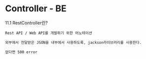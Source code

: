 # Controller - BE

11.1 RestController란?
~~~
Rest API / Web API를 개발하기 위한 어노테이션

외부에서 전달받은 JSON을 내부에서 사용하도록, jackson라이브러리를 사용한다.

없다면 500 error
~~~